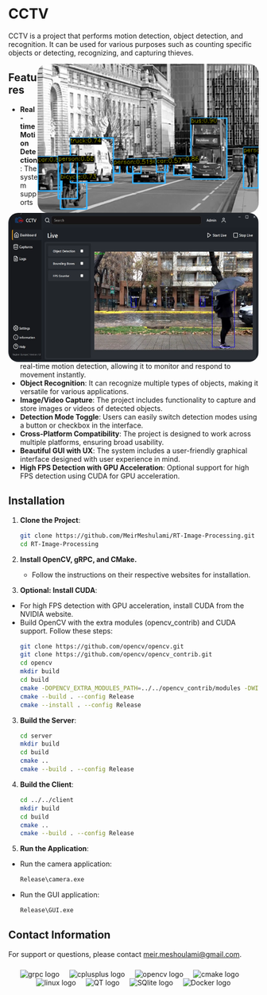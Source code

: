 # CCTV

CCTV is a project that performs motion detection, object detection, and recognition. It can be used for various purposes such as counting specific objects or detecting, recognizing, and capturing thieves.

<div align="center">

  <img align="right" height="300" style=border-radius:20px src="/resources/detection_image.png"  />
  <img align="left" height="300" style=border-radius:20px src="/resources/app.png"  />
</div>

## Features
- **Real-time Motion Detection**: The system supports real-time motion detection, allowing it to monitor and respond to movement instantly.
- **Object Recognition**: It can recognize multiple types of objects, making it versatile for various applications.
- **Image/Video Capture**: The project includes functionality to capture and store images or videos of detected objects.
- **Detection Mode Toggle**: Users can easily switch detection modes using a button or checkbox in the interface.
- **Cross-Platform Compatibility**: The project is designed to work across multiple platforms, ensuring broad usability.
- **Beautiful GUI with UX**: The system includes a user-friendly graphical interface designed with user experience in mind.
- **High FPS Detection with GPU Acceleration**: Optional support for high FPS detection using CUDA for GPU acceleration.

## Installation
1. **Clone the Project**:
   ```sh
   git clone https://github.com/MeirMeshulami/RT-Image-Processing.git
   cd RT-Image-Processing

2. **Install OpenCV, gRPC, and CMake.**
   - Follow the instructions on their respective websites for installation.

3. **Optional: Install CUDA**:

  - For high FPS detection with GPU acceleration, install CUDA from the NVIDIA website.
  - Build OpenCV with the extra modules (opencv_contrib) and CUDA support. Follow these steps:
    ```sh
    git clone https://github.com/opencv/opencv.git
    git clone https://github.com/opencv/opencv_contrib.git
    cd opencv
    mkdir build
    cd build
    cmake -DOPENCV_EXTRA_MODULES_PATH=../../opencv_contrib/modules -DWITH_CUDA=ON ..
    cmake --build . --config Release
    cmake --install . --config Release

3. **Build the Server**:
    ```sh
    cd server
    mkdir build
    cd build
    cmake ..
    cmake --build . --config Release


4. **Build the Client**:
    ```sh
    cd ../../client
    mkdir build
    cd build
    cmake ..
    cmake --build . --config Release


5. **Run the Application**:
  - Run the camera application:
    ```sh
    Release\camera.exe

  - Run the GUI application:
    ```sh
    Release\GUI.exe

## Contact Information
For support or questions, please contact meir.meshoulami@gmail.com.

###



###

<div align="center">
  <img src="https://miro.medium.com/v2/resize:fit:560/0*OhqRsVej30htIkDL.png" height="30" alt="grpc logo"  />
  <img width="12" />
  <img src="https://cdn.jsdelivr.net/gh/devicons/devicon/icons/cplusplus/cplusplus-original.svg" height="30" alt="cplusplus logo"  />
  <img width="12" />
  <img src="https://cdn.jsdelivr.net/gh/devicons/devicon/icons/opencv/opencv-original.svg" height="30" alt="opencv logo"  />
  <img width="12" />
  <img src="https://cdn.jsdelivr.net/gh/devicons/devicon/icons/cmake/cmake-original.svg" height="30" alt="cmake logo"  />
  <img width="12" />
  <img src="https://cdn.jsdelivr.net/gh/devicons/devicon/icons/linux/linux-original.svg" height="30" alt="linux logo"  />
  <img width="12" />
  <img src="https://upload.wikimedia.org/wikipedia/commons/thumb/8/81/Qt_logo_neon_2022.svg/224px-Qt_logo_neon_2022.svg.png" height="30" alt="QT logo"  />
  <img width="12" />
  <img src="https://upload.wikimedia.org/wikipedia/commons/thumb/3/38/SQLite370.svg/382px-SQLite370.svg.png" height="30" alt="SQlite logo"  />
  <img width="12" />
  <img src="https://upload.wikimedia.org/wikipedia/commons/7/79/Docker_%28container_engine%29_logo.png" height="30" alt="Docker logo"  />
</div>



